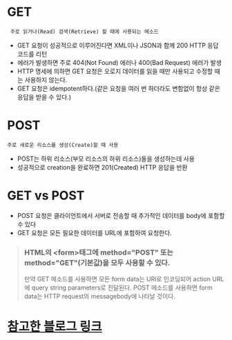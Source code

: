 # GET

```
 주로 읽거나(Read) 검색(Retrieve) 할 때에 사용되는 메소드
```

- GET 요청이 성공적으로 이루어진다면 XML이나 JSON과 함께 200 HTTP 응답 코드를 리턴
- 에러가 발생하면 주로 404(Not Found) 에러나 400(Bad Request) 에러가 발생
- HTTP 명세에 의하면 GET 요청은 오로지 데이터를 읽을 때만 사용되고 수정할 때는 사용하지 않는다.
- GET 요청은 idempotent하다.(같은 요청을 여러 번 하더라도 변함없이 항상 같은 응답을 받을 수 있다.)

# POST

```
주로 새로운 리소스를 생성(Create)할 때 사용
```

- POST는 하위 리소스(부모 리소스의 하위 리소스)들을 생성하는데 사용
- 성공적으로 creation을 완료하면 201(Created) HTTP 응답을 반환

# GET vs POST

- POST 요청은 클라이언트에서 서버로 전송할 때 추가적인 데이터를 body에 포함할 수 있다
- GET 요청은 모든 필요한 데이터를 URL에 포함하여 요청한다.

> ### HTML의 <form\>태그에 method="POST" 또는 method="GET"(기본값)을 모두 사용할 수 있다.
>
> 만약 GET 메소드를 사용하면 모든 form data는 URl로 인코딩되어 action URL에 query string parameters로 전달된다.
> POST 메소드를 사용하면 form data는 HTTP request의 messagebody에 나타날 것이다.

# [참고한 블로그 링크](https://im-developer.tistory.com/166)
